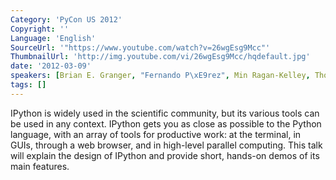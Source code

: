 ```yaml
---
Category: 'PyCon US 2012'
Copyright: ''
Language: 'English'
SourceUrl: '"https://www.youtube.com/watch?v=26wgEsg9Mcc"'
ThumbnailUrl: 'http://img.youtube.com/vi/26wgEsg9Mcc/hqdefault.jpg'
date: '2012-03-09'
speakers: [Brian E. Granger, "Fernando P\xE9rez", Min Ragan-Kelley, Thomas Kluyver]
tags: []
---
```

IPython is widely used in the scientific community, but its various tools can
be used in any context. IPython gets you as close as possible to the Python
language, with an array of tools for productive work: at the terminal, in
GUIs, through a web browser, and in high-level parallel computing. This talk
will explain the design of IPython and provide short, hands-on demos of its
main features.

